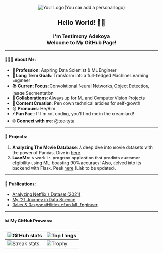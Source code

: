 <p align="center">
  <img src="https://placehold.it/100/ffa500/000000?text=TA" alt="Your Logo (You can add a personal logo)">
</p>

<h2 align="center">
    Hello World! 👋🏿
</h2>

<h3 align="center">
    I'm Testimony Adekoya<br>Welcome to My GitHub Page!
</h3>

---

<h4>🧑🏾‍💼 About Me:</h4>

- 🔭 **Profession**: Aspiring Data Scientist & ML Engineer
- 🎯 **Long Term Goals**: Transform into a full-fledged Machine Learning Engineer
- 📚 **Current Focus**: Convolutional Neural Networks, Object Detection, Image Segmentation
- 👯 **Collaborations**: Always up for ML and Computer Vision Projects
- 📝 **Content Creation**: Pen down technical articles for self-growth
- 😄 **Pronouns**: He/Him
- ⚡ **Fun Fact**: If I'm not coding, you'll find me in the dreamland!
- 🌐 **Connect with me**: [@tee-tyta](https://www.twitter.com/tee-tyta)

---

<h4>🚀 Projects:</h4>

1. **Analyzing The Movie Database**: A deep dive into movie datasets with the power of Pandas. Dive in [here](https://github.com/dev-tyta/The-Movie-Database).
2. **LoanMe**: A work-in-progress application that predicts customer eligibility using ML, boasting 90% accuracy! Also, delved into its backend with Flask. Peek [here](#) (Link to be updated).

---

<h4>📜 Publications:</h4>

- [Analyzing Netflix's Dataset (2021)](https://medium.com/@dev_tyta./analyzing-netflix-datasets-9f42a8880590)
- [My '21 Journey in Data Science](https://link.medium.com/ZpgSpEZHFnb)
- [Roles & Responsibilities of an ML Engineer](https://writingtestys.hashnode.dev/roles-and-responsibilities-of-a-machine-learning-engineer)

---

<h4>📊 My GitHub Prowess:</h4>

| ![GitHub stats](https://github-readme-stats.vercel.app/api?username=dev-tyta&show_icons=true&include_all_commits=true&hide_border=true&theme=radical) | ![Top Langs](https://github-readme-stats.vercel.app/api/top-langs/?username=dev-tyta&langs_count=8&layout=compact&hide=php&hide_border=true&theme=radical) |
| --- | --- |
| ![Streak stats](https://github-readme-streak-stats.herokuapp.com/?user=dev-tyta&theme=dark) | ![Trophy](https://github-profile-trophy.vercel.app/?username=dev-tyta&theme=onedark&title=MultiLanguage,Stars,Commit,Followers,Repo,PR) |
